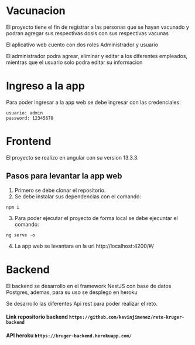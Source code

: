 # Vacunacion

El proyecto tiene el fin de registrar a las personas que se hayan vacunado y podran agregar sus respectivas dosis con sus respectivas vacunas

El aplicativo web cuento con dos roles Administrador y usuario

El administrador podra agrear, eliminar y editar a los diferentes empleados, mientras que el usuario solo podra editar su informacion



# Ingreso a la app
Para poder ingresar a la app web se debe ingresar con las credenciales:

```
usuario: admin
password: 12345678
```


# Frontend

El proyecto se realizo en angular con su version 13.3.3.

## Pasos para levantar la app web
1. Primero se debe clonar el repositorio.
2. Se debe instalar sus dependencias con el comando:
``` 
npm i
```
3. Para poder ejecutar el proyecto de forma local se debe ejecuntar el comando:
``` 
ng serve -o
```
4. La app web se levantara en la url http://localhost:4200/#/

# Backend

El backend se desarrollo en el framework NestJS con base de datos Postgres, ademas, para su uso se desplego en heroku

Se desarrollo las diferentes Api rest para poder realizar el reto.

#### Link repositorio backend `https://github.com/kevinjimenez/reto-kruger-backend`

#### API heroku `https://kruger-backend.herokuapp.com/`

